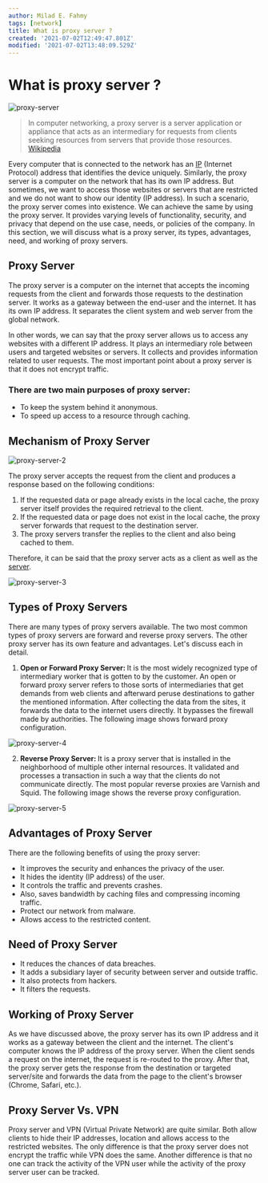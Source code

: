 ```yaml
---
author: Milad E. Fahmy
tags: [network]
title: What is proxy server ?
created: '2021-07-02T12:49:47.801Z'
modified: '2021-07-02T13:48:09.529Z'
---
```


# What is proxy server ?

<img src="/images/proxy-server-1.png" alt="proxy-server" class="w-100" />

> In computer networking, a proxy server is a server application or appliance that acts as an intermediary for requests from clients seeking resources from servers that provide those resources. [Wikipedia](https://en.wikipedia.org/wiki/Proxy_server)


Every computer that is connected to the network has an [IP](https://milad-ezzat.vercel.app/posts/what-is-ip-address) (Internet Protocol) address that identifies the device uniquely. Similarly, the proxy server is a computer on the network that has its own IP address. But sometimes, we want to access those websites or servers that are restricted and we do not want to show our identity (IP address). In such a scenario, the proxy server comes into existence. We can achieve the same by using the proxy server. It provides varying levels of functionality, security, and privacy that depend on the use case, needs, or policies of the company. In this section, we will discuss what is a proxy server, its types, advantages, need, and working of proxy servers.


## Proxy Server

The proxy server is a computer on the internet that accepts the incoming requests from the client and forwards those requests to the destination server. It works as a gateway between the end-user and the internet. It has its own IP address. It separates the client system and web server from the global network.

In other words, we can say that the proxy server allows us to access any websites with a different IP address. It plays an intermediary role between users and targeted websites or servers. It collects and provides information related to user requests. The most important point about a proxy server is that it does not encrypt traffic.

### There are two main purposes of proxy server:
  - To keep the system behind it anonymous.
  - To speed up access to a resource through caching.

## Mechanism of Proxy Server

<img src="/images/proxy-server-2.jpeg" alt="proxy-server-2" class="w-100" />

The proxy server accepts the request from the client and produces a response based on the following conditions:

1. If the requested data or page already exists in the local cache, the proxy server itself provides the required retrieval to the client.
2. If the requested data or page does not exist in the local cache, the proxy server forwards that request to the destination server.
3. The proxy servers transfer the replies to the client and also being cached to them.

Therefore, it can be said that the proxy server acts as a client as well as the [server](https://milad-ezzat.vercel.app/posts/what-is-a-server).

<img src="/images/proxy-server-3.png" alt="proxy-server-3" class="w-100"/>

## Types of Proxy Servers

There are many types of proxy servers available. The two most common types of proxy servers are forward and reverse proxy servers. The other proxy server has its own feature and advantages. Let's discuss each in detail.

1. <strong> Open or Forward Proxy Server: </strong> It is the most widely recognized type of intermediary worker that is gotten to by the customer. An open or forward proxy server refers to those sorts of intermediaries that get demands from web clients and afterward peruse destinations to gather the mentioned information. After collecting the data from the sites, it forwards the data to the internet users directly. It bypasses the firewall made by authorities. The following image shows forward proxy configuration.

<img src="/images/proxy-server-4.jpg" class="w-100" alt="proxy-server-4" />

2. <strong> Reverse Proxy Server: </strong> It is a proxy server that is installed in the neighborhood of multiple other internal resources. It validated and processes a transaction in such a way that the clients do not communicate directly. The most popular reverse proxies are Varnish and Squid. The following image shows the reverse proxy configuration.

<img src="/images/proxy-server-5.jpg" class="w-100" alt="proxy-server-5" />

## Advantages of Proxy Server

There are the following benefits of using the proxy server:

  - It improves the security and enhances the privacy of the user.
  - It hides the identity (IP address) of the user.
  - It controls the traffic and prevents crashes.
  - Also, saves bandwidth by caching files and compressing incoming traffic.
  - Protect our network from malware.
  - Allows access to the restricted content.

## Need of Proxy Server

  - It reduces the chances of data breaches.
  - It adds a subsidiary layer of security between server and outside traffic.
  - It also protects from hackers.
  - It filters the requests.

## Working of Proxy Server

As we have discussed above, the proxy server has its own IP address and it works as a gateway between the client and the internet. The client's computer knows the IP address of the proxy server. When the client sends a request on the internet, the request is re-routed to the proxy. After that, the proxy server gets the response from the destination or targeted server/site and forwards the data from the page to the client's browser (Chrome, Safari, etc.).

## Proxy Server Vs. VPN

Proxy server and VPN (Virtual Private Network) are quite similar. Both allow clients to hide their IP addresses, location and allows access to the restricted websites. The only difference is that the proxy server does not encrypt the traffic while VPN does the same. Another difference is that no one can track the activity of the VPN user while the activity of the proxy server user can be tracked.
  

